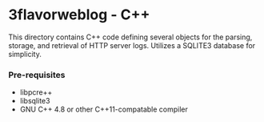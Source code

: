 # 3flavorweblog - C++
This directory contains C++ code defining several objects for the parsing, storage, and retrieval of HTTP server logs.  Utilizes a SQLITE3 database for simplicity.

### Pre-requisites
*    libpcre++
*    libsqlite3
*    GNU C++ 4.8 or other C++11-compatable compiler


